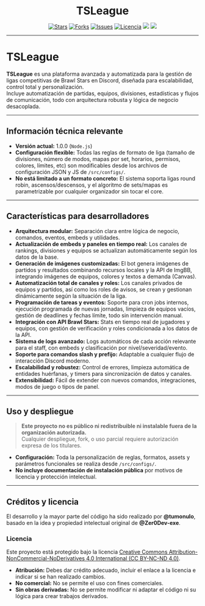 <p align="center">
  <strong style="font-size:2em;">TSLeague</strong>
</p>

<p align="center">
  <a href="https://github.com/Zer0Dev-exe/TSLeague/stargazers"><img src="https://img.shields.io/github/stars/Zer0Dev-exe/TSLeague?style=for-the-badge&color=yellow" alt="Stars"></a>
  <a href="https://github.com/Zer0Dev-exe/TSLeague/network/members"><img src="https://img.shields.io/github/forks/Zer0Dev-exe/TSLeague?style=for-the-badge&color=blue" alt="Forks"></a>
  <a href="https://github.com/Zer0Dev-exe/TSLeague/issues"><img src="https://img.shields.io/github/issues/Zer0Dev-exe/TSLeague?style=for-the-badge&color=orange" alt="Issues"></a>
  <a href="https://github.com/Zer0Dev-exe/TSLeague/blob/main/LICENSE"><img src="https://img.shields.io/badge/Licencia-CC%20BY--NC--ND%204.0-red?style=for-the-badge" alt="Licencia"></a>
  <img src="https://img.shields.io/badge/Node.js-1.0.0-green?style=for-the-badge&logo=node.js&logoColor=white">
  <img src="https://img.shields.io/badge/Discord.js-v14-blueviolet?style=for-the-badge&logo=discord&logoColor=white">
</p>

---

# TSLeague

**TSLeague** es una plataforma avanzada y automatizada para la gestión de ligas competitivas de Brawl Stars en Discord, diseñada para escalabilidad, control total y personalización.  
Incluye automatización de partidas, equipos, divisiones, estadísticas y flujos de comunicación, todo con arquitectura robusta y lógica de negocio desacoplada.

---

## Información técnica relevante

- **Versión actual:** 1.0.0 (`Node.js`)
- **Configuración flexible:** Todas las reglas de formato de liga (tamaño de divisiones, número de modos, mapas por set, horarios, permisos, colores, límites, etc) son modificables desde los archivos de configuración JSON y JS de `/src/configs/`.
- **No está limitado a un formato concreto:** El sistema soporta ligas round robin, ascensos/descensos, y el algoritmo de sets/mapas es parametrizable por cualquier organizador sin tocar el core.

---

## Características para desarrolladores

- **Arquitectura modular:** Separación clara entre lógica de negocio, comandos, eventos, embeds y utilidades.
- **Actualización de embeds y paneles en tiempo real:** Los canales de rankings, divisiones y equipos se actualizan automáticamente según los datos de la base.
- **Generación de imágenes customizadas:** El bot genera imágenes de partidos y resultados combinando recursos locales y la API de ImgBB, integrando imágenes de equipos, colores y textos a demanda (Canvas).
- **Automatización total de canales y roles:** Los canales privados de equipos y partidos, así como los roles de avisos, se crean y gestionan dinámicamente según la situación de la liga.
- **Programación de tareas y eventos:** Soporte para cron jobs internos, ejecución programada de nuevas jornadas, limpieza de equipos vacíos, gestión de deadlines y fechas límite, todo sin intervención manual.
- **Integración con API Brawl Stars:** Stats en tiempo real de jugadores y equipos, con gestión de verificación y roles condicionada a los datos de la API.
- **Sistema de logs avanzado:** Logs automáticos de cada acción relevante para el staff, con embeds y clasificación por nivel/severidad/evento.
- **Soporte para comandos slash y prefijo:** Adaptable a cualquier flujo de interacción Discord moderno.
- **Escalabilidad y robustez:** Control de errores, limpieza automática de entidades huérfanas, y timers para sincronización de datos y canales.
- **Extensibilidad:** Fácil de extender con nuevos comandos, integraciones, modos de juego o tipos de panel.

---

## Uso y despliegue

> **Este proyecto no es público ni redistribuible ni instalable fuera de la organización autorizada.**  
> Cualquier despliegue, fork, o uso parcial requiere autorización expresa de los titulares.

- **Configuración:** Toda la personalización de reglas, formatos, assets y parámetros funcionales se realiza desde `/src/configs/`.
- **No incluye documentación de instalación pública** por motivos de licencia y protección intelectual.

---

## Créditos y licencia

El desarrollo y la mayor parte del código ha sido realizado por **@tumonulo**, basado en la idea y propiedad intelectual original de **@Zer0Dev-exe**.

### Licencia

Este proyecto está protegido bajo la licencia [Creative Commons Attribution-NonCommercial-NoDerivatives 4.0 International (CC BY-NC-ND 4.0)](https://creativecommons.org/licenses/by-nc-nd/4.0/).

- **Atribución:** Debes dar crédito adecuado, incluir el enlace a la licencia e indicar si se han realizado cambios.
- **No comercial:** No se permite el uso con fines comerciales.
- **Sin obras derivadas:** No se permite modificar ni adaptar el código ni su lógica para crear trabajos derivados.

